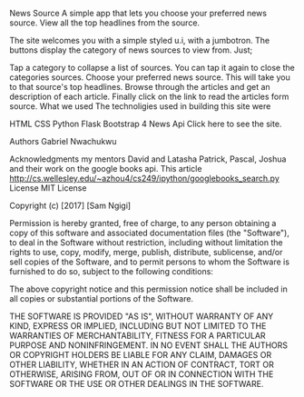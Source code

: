 News Source
A simple app that lets you choose your preferred news source. View all the top headlines from the source.

The site welcomes you with a simple styled u.i, with a jumbotron. The buttons display the category of news sources to view from. Just;

Tap a category to collapse a list of sources. You can tap it again to close the categories sources.
Choose your preferred news source.
This will take you to that source's top headlines.
Browse through the articles and get an description of each article.
Finally click on the link to read the articles form source.
What we used
The technoligies used in building this site were

HTML
CSS
Python
Flask
Bootstrap 4
News Api
Click here to see the site.

Authors
Gabriel Nwachukwu

Acknowledgments
my mentors David and Latasha
Patrick, Pascal, Joshua and their work on the google books api.
This article http://cs.wellesley.edu/~azhou4/cs249/ipython/googlebooks_search.py
License
MIT License

Copyright (c) [2017] [Sam Ngigi]

Permission is hereby granted, free of charge, to any person obtaining a copy of this software and associated documentation files (the "Software"), to deal in the Software without restriction, including without limitation the rights to use, copy, modify, merge, publish, distribute, sublicense, and/or sell copies of the Software, and to permit persons to whom the Software is furnished to do so, subject to the following conditions:

The above copyright notice and this permission notice shall be included in all copies or substantial portions of the Software.

THE SOFTWARE IS PROVIDED "AS IS", WITHOUT WARRANTY OF ANY KIND, EXPRESS OR IMPLIED, INCLUDING BUT NOT LIMITED TO THE WARRANTIES OF MERCHANTABILITY, FITNESS FOR A PARTICULAR PURPOSE AND NONINFRINGEMENT. IN NO EVENT SHALL THE AUTHORS OR COPYRIGHT HOLDERS BE LIABLE FOR ANY CLAIM, DAMAGES OR OTHER LIABILITY, WHETHER IN AN ACTION OF CONTRACT, TORT OR OTHERWISE, ARISING FROM, OUT OF OR IN CONNECTION WITH THE SOFTWARE OR THE USE OR OTHER DEALINGS IN THE SOFTWARE.

